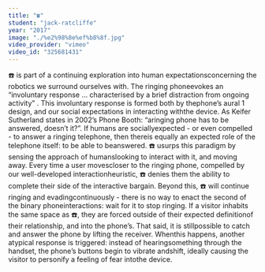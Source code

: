 ```yaml
---
title: "☎️"
student: "jack-ratcliffe"
year: "2017"
image: "./%e2%98%8e%ef%b8%8f.jpg"
video_provider: "vimeo"
video_id: "325681431"
---
```

☎️ ​is​ ​part​ ​of​ ​a​ ​continuing​ ​exploration​ ​into​ ​human​ ​expectations​ ​concerning​ ​the​ ​robotics​ ​we surround​ ​ourselves​ ​with.
The​ ​ringing​ ​phone​ ​evokes​ ​an​ ​“involuntary​ ​response​ ​…​ characterised​ ​by​ ​a​ ​brief​ ​distraction from​ ​ongoing​ ​activity” .​ ​This​ ​involuntary​ ​response​ ​is​ ​formed​ ​both​ ​by​ ​the​ ​phone’s​ ​aural 1 design,​ ​and​ ​our​ ​social​ ​expectations​ ​in​ ​interacting​ ​with​ ​the​ ​device.​ ​As​ ​Keifer​ ​Sutherland states​ ​in​ ​2002’s​ ​Phone​ ​Booth:​ ​“a​ ​ringing​ ​phone​ ​has​ ​to​ ​be​ ​answered,​ ​doesn’t​ ​it?”.
If​ ​humans​ ​are​ ​socially​ ​expected​ ​-​ ​or​ ​even​ ​compelled​ ​-​ ​to​ ​answer​ ​a​ ​ringing​ ​telephone,​ ​then there​ ​is​ ​equally​ ​an​ ​expected​ ​role​ ​of​ ​the​ ​telephone​ ​itself:​ ​to​ ​be​ ​able​ ​to​ ​be​ ​answered.
☎️​​ ​usurps​ ​this​ ​paradigm​ ​by​ ​sensing​ ​the​ ​approach​ ​of​ ​humans​ ​looking​ ​to​ ​interact​ ​with​ ​it,​ ​and moving​ ​away.​ ​Every​ ​time​ ​a​ ​user​ ​moves​ ​closer​ ​to​ ​the​ ​ringing​ ​phone,​ ​compelled​ ​by​ ​our well-developed​ ​interaction​ ​heuristic,​ ​​☎️​​ denies​ ​them​ ​the​ ​ability​ ​to​ ​complete​ ​their​ ​side​ ​of​ ​the interactive​ ​bargain.
Beyond​ ​this,​ ​​☎️​ ​will​ ​continue​ ​ringing​ ​and​ ​evading​ ​continuously​ ​-​ ​there​ ​is​ ​no​ ​way​ ​to​ ​enact​ ​the second​ ​of​ ​the​ ​binary​ ​phone​ ​interactions:​ ​wait​ ​for​ ​it​ ​to​ ​stop​ ​ringing.​ ​If​ ​a​ ​visitor​ ​inhabits​ ​the same​ ​space​ ​as​ ☎️,​ ​they​ ​are​ ​forced​ ​outside​ ​of​ ​their​ ​expected​ ​definition​ ​of​ ​their​ ​relationship, and​ ​into​ ​the​ ​phone’s.
That​ ​said,​ ​it​ ​is​ ​still​ ​possible​ ​to​ ​catch​ ​and​ ​answer​ ​the​ ​phone​ ​by​ ​lifting​ ​the​ ​receiver.​ ​When​ ​this happens,​ ​another​ ​atypical​ response ​is​ ​triggered:​ ​instead​ ​of​ ​hearing​ ​something​ ​through​ ​the​ ​handset, the​ ​phone’s​ ​buttons​ ​begin​ ​to​ ​vibrate​ ​and​ ​shift,​ ​ideally​ ​causing​ ​the​ ​visitor​ ​to​ ​personify​ ​a feeling​ ​of​ ​fear​ ​into​ ​the​ ​device.